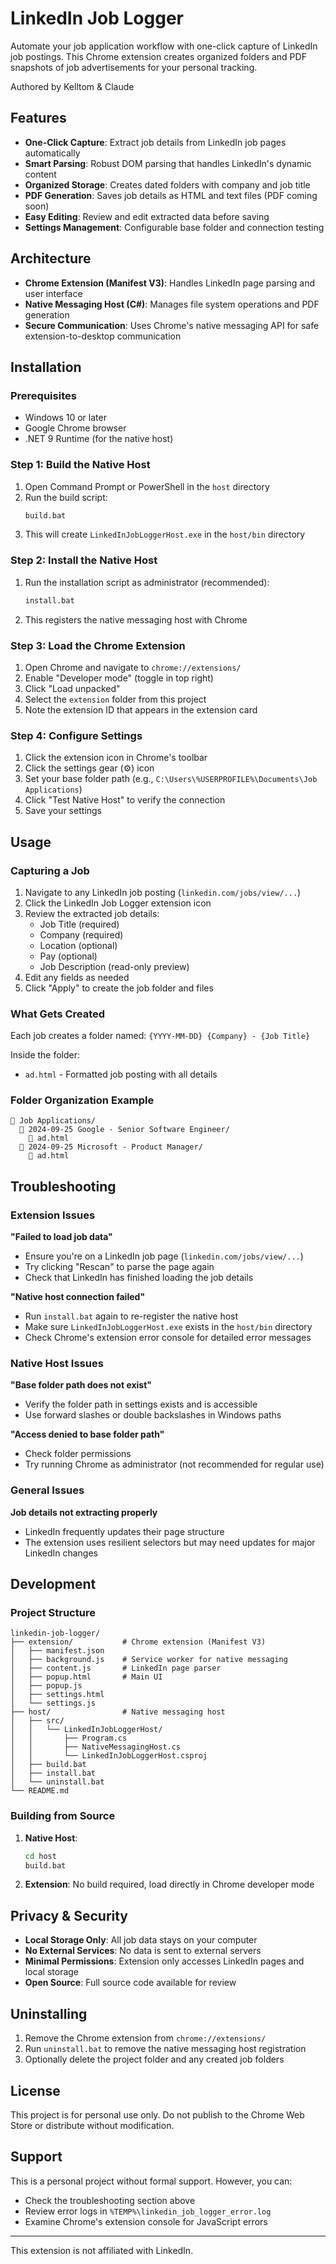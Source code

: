 # LinkedIn Job Logger

Automate your job application workflow with one-click capture of LinkedIn job postings. This Chrome extension creates organized folders and PDF snapshots of job advertisements for your personal tracking.

Authored by Kelltom & Claude

## Features

- **One-Click Capture**: Extract job details from LinkedIn job pages automatically
- **Smart Parsing**: Robust DOM parsing that handles LinkedIn's dynamic content
- **Organized Storage**: Creates dated folders with company and job title
- **PDF Generation**: Saves job details as HTML and text files (PDF coming soon)
- **Easy Editing**: Review and edit extracted data before saving
- **Settings Management**: Configurable base folder and connection testing

## Architecture

- **Chrome Extension (Manifest V3)**: Handles LinkedIn page parsing and user interface
- **Native Messaging Host (C#)**: Manages file system operations and PDF generation
- **Secure Communication**: Uses Chrome's native messaging API for safe extension-to-desktop communication

## Installation

### Prerequisites

- Windows 10 or later
- Google Chrome browser
- .NET 9 Runtime (for the native host)

### Step 1: Build the Native Host

1. Open Command Prompt or PowerShell in the `host` directory
2. Run the build script:
   ```cmd
   build.bat
   ```
3. This will create `LinkedInJobLoggerHost.exe` in the `host/bin` directory

### Step 2: Install the Native Host

1. Run the installation script as administrator (recommended):
   ```cmd
   install.bat
   ```
2. This registers the native messaging host with Chrome

### Step 3: Load the Chrome Extension

1. Open Chrome and navigate to `chrome://extensions/`
2. Enable "Developer mode" (toggle in top right)
3. Click "Load unpacked"
4. Select the `extension` folder from this project
5. Note the extension ID that appears in the extension card

### Step 4: Configure Settings

1. Click the extension icon in Chrome's toolbar
2. Click the settings gear (⚙️) icon
3. Set your base folder path (e.g., `C:\Users\%USERPROFILE%\Documents\Job Applications`)
4. Click "Test Native Host" to verify the connection
5. Save your settings

## Usage

### Capturing a Job

1. Navigate to any LinkedIn job posting (`linkedin.com/jobs/view/...`)
2. Click the LinkedIn Job Logger extension icon
3. Review the extracted job details:
   - Job Title (required)
   - Company (required)
   - Location (optional)
   - Pay (optional)
   - Job Description (read-only preview)
4. Edit any fields as needed
5. Click "Apply" to create the job folder and files

### What Gets Created

Each job creates a folder named: `{YYYY-MM-DD} {Company} - {Job Title}`

Inside the folder:
- `ad.html` - Formatted job posting with all details

### Folder Organization Example

```
📁 Job Applications/
  📁 2024-09-25 Google - Senior Software Engineer/
    📄 ad.html
  📁 2024-09-25 Microsoft - Product Manager/
    📄 ad.html
```

## Troubleshooting

### Extension Issues

**"Failed to load job data"**
- Ensure you're on a LinkedIn job page (`linkedin.com/jobs/view/...`)
- Try clicking "Rescan" to parse the page again
- Check that LinkedIn has finished loading the job details

**"Native host connection failed"**
- Run `install.bat` again to re-register the native host
- Make sure `LinkedInJobLoggerHost.exe` exists in the `host/bin` directory
- Check Chrome's extension error console for detailed error messages

### Native Host Issues

**"Base folder path does not exist"**
- Verify the folder path in settings exists and is accessible
- Use forward slashes or double backslashes in Windows paths

**"Access denied to base folder path"**
- Check folder permissions
- Try running Chrome as administrator (not recommended for regular use)

### General Issues

**Job details not extracting properly**
- LinkedIn frequently updates their page structure
- The extension uses resilient selectors but may need updates for major LinkedIn changes

## Development

### Project Structure

```
linkedin-job-logger/
├── extension/           # Chrome extension (Manifest V3)
│   ├── manifest.json
│   ├── background.js    # Service worker for native messaging
│   ├── content.js       # LinkedIn page parser
│   ├── popup.html       # Main UI
│   ├── popup.js
│   ├── settings.html
│   └── settings.js
├── host/                # Native messaging host
│   ├── src/
│   │   └── LinkedInJobLoggerHost/
│   │       ├── Program.cs
│   │       ├── NativeMessagingHost.cs
│   │       └── LinkedInJobLoggerHost.csproj
│   ├── build.bat
│   ├── install.bat
│   └── uninstall.bat
└── README.md
```

### Building from Source

1. **Native Host**:
   ```cmd
   cd host
   build.bat
   ```

2. **Extension**: No build required, load directly in Chrome developer mode

## Privacy & Security

- **Local Storage Only**: All job data stays on your computer
- **No External Services**: No data is sent to external servers
- **Minimal Permissions**: Extension only accesses LinkedIn pages and local storage
- **Open Source**: Full source code available for review

## Uninstalling

1. Remove the Chrome extension from `chrome://extensions/`
2. Run `uninstall.bat` to remove the native messaging host registration
3. Optionally delete the project folder and any created job folders

## License

This project is for personal use only. Do not publish to the Chrome Web Store or distribute without modification.

## Support

This is a personal project without formal support. However, you can:
- Check the troubleshooting section above
- Review error logs in `%TEMP%\linkedin_job_logger_error.log`
- Examine Chrome's extension console for JavaScript errors

---

This extension is not affiliated with LinkedIn.